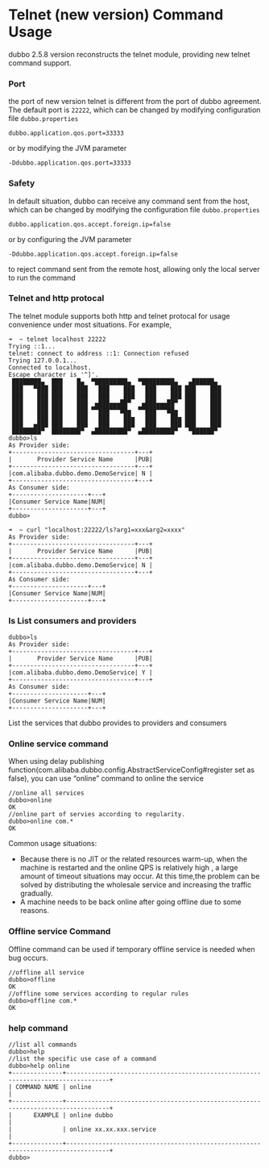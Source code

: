 # Telnet (new version) Command Usage 
 dubbo 2.5.8 version reconstructs the telnet module, providing new telnet command support. 

### Port
the port of new version telnet is different from the port of dubbo agreement. The default port is `22222`, which can be changed by modifying configuration file `dubbo.properties` 
 ```
dubbo.application.qos.port=33333
```
 or by modifying the JVM parameter
 ```
-Ddubbo.application.qos.port=33333
```
 ### Safety
 In default situation, dubbo can receive any command sent from the host, which can be changed by modifying the configuration file `dubbo.properties`  
 ```
dubbo.application.qos.accept.foreign.ip=false
```
 or by configuring the JVM parameter
 ```
-Ddubbo.application.qos.accept.foreign.ip=false
```
 to reject command sent from the remote host, allowing only the local server to run the command 
 ### Telnet and http protocal 
 The telnet module supports both http and telnet protocal for usage convenience under most situations. 
 For example, 
 ```
➜  ~ telnet localhost 22222
Trying ::1...
telnet: connect to address ::1: Connection refused
Trying 127.0.0.1...
Connected to localhost.
Escape character is '^]'.
  ████████▄  ███    █▄  ▀█████████▄  ▀█████████▄   ▄██████▄
  ███   ▀███ ███    ███   ███    ███   ███    ███ ███    ███
  ███    ███ ███    ███   ███    ███   ███    ███ ███    ███
  ███    ███ ███    ███  ▄███▄▄▄██▀   ▄███▄▄▄██▀  ███    ███
  ███    ███ ███    ███ ▀▀███▀▀▀██▄  ▀▀███▀▀▀██▄  ███    ███
  ███    ███ ███    ███   ███    ██▄   ███    ██▄ ███    ███
  ███   ▄███ ███    ███   ███    ███   ███    ███ ███    ███
  ████████▀  ████████▀  ▄█████████▀  ▄█████████▀   ▀██████▀
 dubbo>ls
As Provider side:
+----------------------------------+---+
|       Provider Service Name      |PUB|
+----------------------------------+---+
|com.alibaba.dubbo.demo.DemoService| N |
+----------------------------------+---+
As Consumer side:
+---------------------+---+
|Consumer Service Name|NUM|
+---------------------+---+
 dubbo>
```
 ```
➜  ~ curl "localhost:22222/ls?arg1=xxx&arg2=xxxx"
As Provider side:
+----------------------------------+---+
|       Provider Service Name      |PUB|
+----------------------------------+---+
|com.alibaba.dubbo.demo.DemoService| N |
+----------------------------------+---+
As Consumer side:
+---------------------+---+
|Consumer Service Name|NUM|
+---------------------+---+
```
 ### ls List consumers and providers 


 ```
dubbo>ls
As Provider side:
+----------------------------------+---+
|       Provider Service Name      |PUB|
+----------------------------------+---+
|com.alibaba.dubbo.demo.DemoService| Y |
+----------------------------------+---+
As Consumer side:
+---------------------+---+
|Consumer Service Name|NUM|
+---------------------+---+
```

List the services that dubbo provides to providers and consumers

 ### Online service command 
When using delay publishing function(com.alibaba.dubbo.config.AbstractServiceConfig#register set as false), you can use “online” command to online the service 

 ```
//online all services
dubbo>online
OK
 //online part of servies according to regularity.
dubbo>online com.*
OK
```

 Common usage situations:
- Because there is no JIT or the related resources warm-up, when the machine is restarted and the online QPS is relatively high , a large amount of timeout situations may occur. At this time,the problem can be solved by distributing the wholesale service and increasing the traffic gradually.
 - A machine needs to be back online after going offline due to some reasons.
 
 ### Offline service Command 
 Offline command can be used if temporary offline service is needed when bug occurs. 
 
 ```
//offline all service 
dubbo>offline
OK
 //offline some services according to regular rules
dubbo>offline com.*
OK
```
 ### help command
 ```
//list all commands
dubbo>help
 //list the specific use case of a command 
dubbo>help online
+--------------+----------------------------------------------------------------------------------+
| COMMAND NAME | online                                                                           |
+--------------+----------------------------------------------------------------------------------+
|      EXAMPLE | online dubbo                                                                     |
|              | online xx.xx.xxx.service                                                         |
+--------------+----------------------------------------------------------------------------------+
 dubbo>
```
